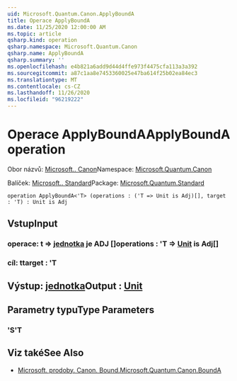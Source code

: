 ```yaml
---
uid: Microsoft.Quantum.Canon.ApplyBoundA
title: Operace ApplyBoundA
ms.date: 11/25/2020 12:00:00 AM
ms.topic: article
qsharp.kind: operation
qsharp.namespace: Microsoft.Quantum.Canon
qsharp.name: ApplyBoundA
qsharp.summary: ''
ms.openlocfilehash: e4b821a6add9d44d4ffe973f4475cfa113a3a392
ms.sourcegitcommit: a87c1aa8e7453360025e47ba614f25b02ea84ec3
ms.translationtype: MT
ms.contentlocale: cs-CZ
ms.lasthandoff: 11/26/2020
ms.locfileid: "96219222"
---
```

# <a name="applybounda-operation"></a><span data-ttu-id="b8beb-102">Operace ApplyBoundA</span><span class="sxs-lookup"><span data-stu-id="b8beb-102">ApplyBoundA operation</span></span>

<span data-ttu-id="b8beb-103">Obor názvů: [Microsoft.. Canon](xref:Microsoft.Quantum.Canon)</span><span class="sxs-lookup"><span data-stu-id="b8beb-103">Namespace: [Microsoft.Quantum.Canon](xref:Microsoft.Quantum.Canon)</span></span>

<span data-ttu-id="b8beb-104">Balíček: [Microsoft.. Standard](https://nuget.org/packages/Microsoft.Quantum.Standard)</span><span class="sxs-lookup"><span data-stu-id="b8beb-104">Package: [Microsoft.Quantum.Standard](https://nuget.org/packages/Microsoft.Quantum.Standard)</span></span>




```qsharp
operation ApplyBoundA<'T> (operations : ('T => Unit is Adj)[], target : 'T) : Unit is Adj
```


## <a name="input"></a><span data-ttu-id="b8beb-105">Vstup</span><span class="sxs-lookup"><span data-stu-id="b8beb-105">Input</span></span>

### <a name="operations--t--unit--is-adj"></a><span data-ttu-id="b8beb-106">operace: t => [jednotka](xref:microsoft.quantum.lang-ref.unit)  je ADJ []</span><span class="sxs-lookup"><span data-stu-id="b8beb-106">operations : 'T => [Unit](xref:microsoft.quantum.lang-ref.unit)  is Adj[]</span></span>




### <a name="target--t"></a><span data-ttu-id="b8beb-107">cíl: t</span><span class="sxs-lookup"><span data-stu-id="b8beb-107">target : 'T</span></span>





## <a name="output--unit"></a><span data-ttu-id="b8beb-108">Výstup: [jednotka](xref:microsoft.quantum.lang-ref.unit)</span><span class="sxs-lookup"><span data-stu-id="b8beb-108">Output : [Unit](xref:microsoft.quantum.lang-ref.unit)</span></span>



## <a name="type-parameters"></a><span data-ttu-id="b8beb-109">Parametry typu</span><span class="sxs-lookup"><span data-stu-id="b8beb-109">Type Parameters</span></span>

### <a name="t"></a><span data-ttu-id="b8beb-110">'S</span><span class="sxs-lookup"><span data-stu-id="b8beb-110">'T</span></span>



## <a name="see-also"></a><span data-ttu-id="b8beb-111">Viz také</span><span class="sxs-lookup"><span data-stu-id="b8beb-111">See Also</span></span>

- [<span data-ttu-id="b8beb-112">Microsoft. prodoby. Canon. Bound.</span><span class="sxs-lookup"><span data-stu-id="b8beb-112">Microsoft.Quantum.Canon.BoundA</span></span>](xref:Microsoft.Quantum.Canon.BoundA)